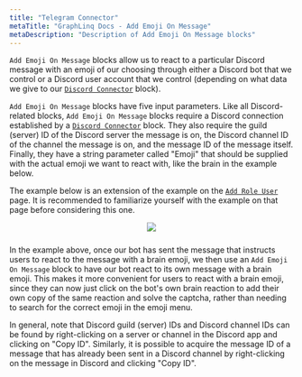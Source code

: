 ```yaml
---
title: "Telegram Connector"
metaTitle: "GraphLinq Docs - Add Emoji On Message"
metaDescription: "Description of Add Emoji On Message blocks"
---
```

`Add Emoji On Message` blocks allow us to react to a particular Discord message with an emoji of our choosing through either a Discord bot that we control or a Discord user account that we control (depending on what data we give to our <a href="/blockTypes/39-discord/3-discordConnector"> `Discord Connector`</a> block).

`Add Emoji On Message` blocks have five input parameters. Like all Discord-related blocks, `Add Emoji On Message` blocks require a Discord connection established by a <a href="/blockTypes/39-discord/3-discordConnector"> `Discord Connector`</a> block. They also require the guild (server) ID of the Discord server the message is on, the Discord channel ID of the channel the message is on, and the message ID of the message itself. Finally, they have a string parameter called "Emoji" that should be supplied with the actual emoji we want to react with, like the brain in the example below.

The example below is an extension of the example on the <a href="/blockTypes/39-discord/2-addRoleUser"> `Add Role User`</a> page. It is recommended to familiarize yourself with the example on that page before considering this one.

<center>
<img src="https://i.imgur.com/7Ty0s9K.png"
     style="margin-bottom:10px;" />
</center>

In the example above, once our bot has sent the message that instructs users to react to the message with a brain emoji, we then use an `Add Emoji On Message` block to have our bot react to its own message with a brain emoji. This makes it more convenient for users to react with a brain emoji, since they can now just click on the bot's own brain reaction to add their own copy of the same reaction and solve the captcha, rather than needing to search for the correct emoji in the emoji menu.

In general, note that Discord guild (server) IDs and Discord channel IDs can be found by right-clicking on a server or channel in the Discord app and clicking on "Copy ID". Similarly, it is possible to acquire the message ID of a message that has already been sent in a Discord channel by right-clicking on the message in Discord and clicking "Copy ID".

